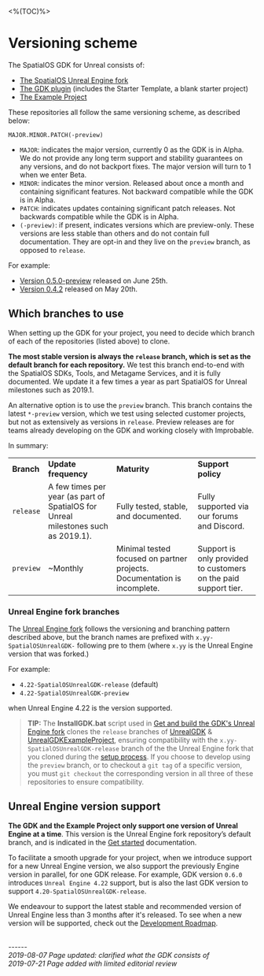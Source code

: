 <%(TOC)%>

# Versioning scheme

The SpatialOS GDK for Unreal consists of:

*   [The SpatialOS Unreal Engine fork](https://github.com/improbableio/UnrealEngine)
*   [The GDK plugin](https://github.com/spatialos/unrealgdk) (includes the Starter Template, a blank starter project)
*   [The Example Project](https://github.com/spatialos/UnrealGDKExampleProject)

These repositories all follow the same versioning scheme, as described below: 

`MAJOR.MINOR.PATCH(-preview)`

* `MAJOR`: indicates the major version, currently 0 as the GDK is in Alpha. We do not provide any long term support and stability guarantees on any versions, and do not backport fixes. The major version will turn to 1 when we enter Beta. 
* `MINOR`: indicates the minor version. Released about once a month and containing significant features. Not backward compatible while the GDK is in Alpha.
* `PATCH`: indicates updates containing significant patch releases. Not backwards compatible while the GDK is in Alpha.
* `(-preview)`: if present, indicates versions which are preview-only. These versions are less stable than others and do not contain full documentation. They are opt-in and they live on the `preview` branch, as opposed to `release`.

For example: 

*   [Version 0.5.0-preview](https://github.com/spatialos/UnrealGDK/releases/tag/0.5.0-preview) released on June 25th.
*   [Version 0.4.2](https://github.com/spatialos/UnrealGDK/releases/tag/0.4.2) released on May 20th.

## Which branches to use

When setting up the GDK for your project, you need to decide which branch of each of the repositories (listed above) to clone.

**The most stable version is always the `release` branch, which is set as the default branch for each repository.** We test this branch end-to-end with the SpatialOS SDKs, Tools, and Metagame Services, and it is fully documented. We update it a few times a year as part SpatialOS for Unreal milestones such as 2019.1.

An alternative option is to use the `preview` branch. This branch contains the latest `*-preview` version, which we test using selected customer projects, but not as extensively as versions in `release`. Preview releases are for teams already developing on the GDK and working closely with Improbable. 

In summary:

<table>
  <tr>
   <td><strong>Branch</strong>
   </td>
   <td><strong>Update frequency</strong>
   </td>
   <td><strong>Maturity</strong>
   </td>
   <td><strong>Support policy</strong>
   </td>
  </tr>
  <tr>
   <td><code>release</code>
   </td>
   <td>A few times per year (as part of SpatialOS for Unreal milestones such as 2019.1).
   </td>
   <td>Fully tested, stable, and documented.
   </td>
   <td>Fully supported via our forums and Discord.
   </td>
  </tr>
  <tr>
   <td><code>preview</code>
   </td>
   <td>~Monthly
   </td>
   <td>Minimal tested focused on partner projects. Documentation is incomplete.
   </td>
   <td>Support is only provided to customers on the paid support tier.
   </td>
  </tr>
</table>

### Unreal Engine fork branches

The [Unreal Engine fork](https://github.com/improbableio/UnrealEngine) follows the versioning and branching pattern described above, but the branch names are prefixed with `x.yy-SpatialOSUnrealGDK-` following pre to them (where `x.yy` is the Unreal Engine version that was forked.)

For example:

*   ``4.22-SpatialOSUnrealGDK-release`` (default)
*   ``4.22-SpatialOSUnrealGDK-preview``

when Unreal Engine 4.22 is the version supported.

> **TIP:** The **InstallGDK.bat** script used in [Get and build the GDK's Unreal Engine fork]({{urlRoot}}//content/get-started/build-unreal-fork#step-4-build-the-unreal-engine-fork) clones the `release` branches of [UnrealGDK](https://github.com/spatialos/UnrealGDK) & [UnrealGDKExampleProject](https://github.com/spatialos/UnrealGDKExampleProject), ensuring compatibility with the `x.yy-SpatialOSUnrealGDK-release` branch of the the Unreal Engine fork that you cloned during the [setup process]({{urlRoot}}//content/get-started/build-unreal-fork#step-4-build-the-unreal-engine-fork#step-2-clone-the-unreal-engine-fork-repository). If you choose to develop using the `preview` branch, or to checkout a `git tag` of a specific version, you must `git checkout` the corresponding version in all three of these repositories to ensure compatibility.

## Unreal Engine version support

**The GDK and the Example Project only support one version of Unreal Engine at a time**. This version is the Unreal Engine fork repository’s default branch, and is indicated in the [Get started]({{urlRoot}}/content/get-started/introduction) documentation.

To facilitate a smooth upgrade for your project, when we introduce support for a new Unreal Engine version, we also support the previously Engine version in parallel, for one GDK release. For example, GDK version `0.6.0` introduces `Unreal Engine 4.22` support, but is also the last GDK version to support `4.20-SpatialOSUnrealGDK-release`.

We endeavour to support the latest stable and recommended version of Unreal Engine less than 3 months after it's released. To see when a new version will be supported, check out the [Development Roadmap](https://github.com/spatialos/unrealgdk/projects/1).

<br/>------<br/>
_2019-08-07 Page updated: clarified what the GDK consists of_
<br>_2019-07-21 Page added with limited editorial review_

[//]: # (TODO: https://improbableio.atlassian.net/browse/DOC-1231)


